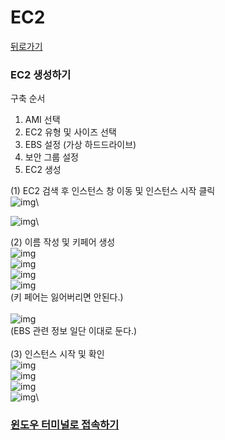 # EC2

[뒤로가기](../)

### EC2 생성하기

구축 순서

1. AMI 선택
2. EC2 유형 및 사이즈 선택
3. EBS 설정 (가상 하드드라이브)
4. 보안 그룹 설정
5. EC2 생성

(1) EC2 검색 후 인스턴스 창 이동 및 인스턴스 시작 클릭\
![img](../Data/Img/11.png)\


![img](../Data/Img/instance1.png)\


(2) 이름 작성 및 키페어 생성\
![img](../Data/Img/EC21.png)\
![img](../Data/Img/EC22.png)\
![img](../Data/Img/EC23.png)\
![img](../Data/Img/EC24.png)\
(키 페어는 잃어버리면 안된다.)\
\
![img](../Data/Img/EC5.png)\
(EBS 관련 정보 일단 이대로 둔다.)\
\
(3) 인스턴스 시작 및 확인\
![img](../Data/Img/EC6.png)\
![img](../Data/Img/EC7.png)\
![img](../Data/Img/EC8.png)\
![img](../Data/Img/EC9.png)\


### [윈도우 터미널로 접속하기](../etc/터미널.md)
